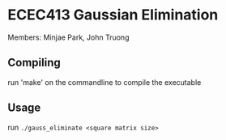 # ECEC413 Gaussian Elimination

Members: Minjae Park, John Truong

## Compiling

run 'make' on the commandline to compile the executable

## Usage

run `./gauss_eliminate <square matrix size>`
